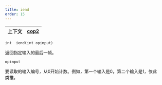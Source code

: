```yaml
---
title: iend
order: 15
---
```

| 上下文 | [cop2](../contexts/cop2.html) |
| --- | --- |

`int  iend(int opinput)`

返回指定输入的最后一帧。

`opinput`

要读取的输入编号，从0开始计数。例如，第一个输入是0，第二个输入是1，依此类推。